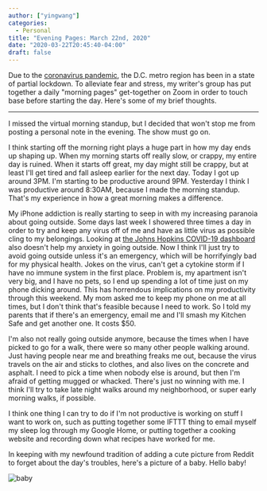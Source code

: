 ```yaml
---
author: ["yingwang"]
categories:
  - Personal
title: "Evening Pages: March 22nd, 2020"
date: "2020-03-22T20:45:40-04:00"
draft: false
---
```


Due to the [coronavirus
pandemic](https://en.wikipedia.org/wiki/2019-20_coronavirus_pandemic), the D.C.
metro region has been in a state of partial lockdown. To alleviate fear and
stress, my writer's group has put together a daily "morning pages" get-together
on Zoom in order to touch base before starting the day. Here's some of my brief
thoughts.

---

I missed the virtual morning standup, but I decided that won't stop me from
posting a personal note in the evening. The show must go on.

I think starting off the morning right plays a huge part in how my day ends up
shaping up. When my morning starts off really slow, or crappy, my entire day is
ruined. When it starts off great, my day might still be crappy, but at least
I'll get tired and fall asleep earlier for the next day. Today I got up around
3PM. I'm starting to be productive around 9PM. Yesterday I think I was
productive around 8:30AM, because I made the morning standup. That's my
experience in how a great morning makes a difference.

My iPhone addiction is really starting to seep in with my increasing paranoia
about going outside. Some days last week I showered three times a day in order
to try and keep any virus off of me and have as little virus as possible cling
to my belongings. Looking at [the Johns Hopkins COVID-19
dashboard](https://www.arcgis.com/apps/opsdashboard/index.html#/bda7594740fd40299423467b48e9ecf6)
also doesn't help my anxiety in going outside. Now I think I'll just try to
avoid going outside unless it's an emergency, which will be horrifyingly bad for
my physical health. Jokes on the virus, can't get a cytokine storm if I have no
immune system in the first place. Problem is, my apartment isn't very big, and I
have no pets, so I end up spending a lot of time just on my phone dicking
around. This has horrendous implications on my productivity through this
weekend. My mom asked me to keep my phone on me at all times, but I don't think
that's feasible because I need to work. So I told my parents that if there's an
emergency, email me and I'll smash my Kitchen Safe and get another one. It costs
$50.

I'm also not really going outside anymore, because the times when I have picked
to go for a walk, there were so many other people walking around. Just having
people near me and breathing freaks me out, because the virus travels on the air
and sticks to clothes, and also lives on the concrete and asphalt. I need to
pick a time when nobody else is around, but then I'm afraid of getting mugged or
whacked. There's just no winning with me. I think I'll try to take late night
walks around my neighborhood, or super early morning walks, if possible.

I think one thing I can try to do if I'm not productive is working on stuff I
want to work on, such as putting together some IFTTT thing to email myself my
sleep log through my Google Home, or putting together a cooking website and
recording down what recipes have worked for me.

In keeping with my newfound tradition of adding a cute picture from Reddit to
forget about the day's troubles, here's a picture of a baby. Hello baby!

![baby](/img/posts/2020/03/22/evening_pages_1.jpg)
